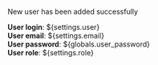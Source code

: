 New user has been added successfully   

**User login**: ${settings.user}  
**User email**: ${settings.email}  
**User password**: ${globals.user_password}  
**User role**: ${settings.role}  
